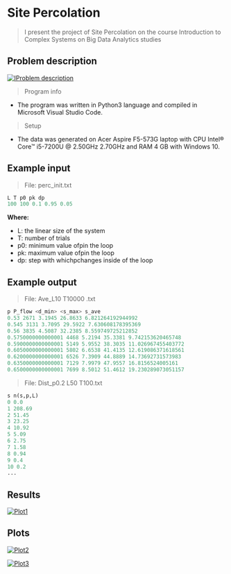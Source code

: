 # Site Percolation

> I present the project of Site Percolation on the course Introduction to Complex Systems on Big Data Analytics studies

## Problem description

[![IProblem description](https://raw.githubusercontent.com/matetuh/Site-Percolation/master/Description.JPG)]()

> Program info

- The program was written in Python3 language and compiled in Microsoft Visual Studio Code.

> Setup

- The data was generated on Acer Aspire F5-573G laptop with CPU Intel® Core™ i5-7200U @ 2.50GHz 2.70GHz and RAM 4 GB with Windows 10.

## Example input
> File: perc_init.txt
```python
L T p0 pk dp
100 100 0.1 0.95 0.05
```

**Where:**

- L: the linear size of the system
- T: number of trials
- p0: minimum value ofpin the loop
- pk: maximum value ofpin the loop
- dp: step with whichpchanges inside of the loop

## Example output
> File: Ave_L10 T10000 .txt
```python
p P_flow <d_min> <s_max> s_ave 
0.53 2671 3.1945 26.8633 6.821264192944992 
0.545 3131 3.7095 29.5922 7.630608178395369 
0.56 3835 4.5087 32.2385 8.559749725212852 
0.5750000000000001 4468 5.2194 35.3381 9.742153620465748 
0.5900000000000001 5149 5.9552 38.3035 11.026967455403772 
0.6050000000000001 5802 6.6538 41.4135 12.619086371618561 
0.6200000000000001 6526 7.3909 44.8889 14.73692731573983 
0.6350000000000001 7129 7.9979 47.9557 16.8156524005161 
0.6500000000000001 7699 8.5012 51.4612 19.230289073051157 
```

> File: Dist_p0.2 L50 T100.txt
```python
s n(s,p,L) 
0 0.0 
1 208.69 
2 51.45 
3 23.25 
4 10.92 
5 5.09 
6 2.75 
7 1.58 
8 0.94 
9 0.4 
10 0.2 
...
```

## Results

[![Plot1](https://raw.githubusercontent.com/matetuh/Site-Percolation/master/Results1.JPG)]()

## Plots

[![Plot2](https://raw.githubusercontent.com/matetuh/Site-Percolation/master/Results2.JPG)]()

[![Plot3](https://raw.githubusercontent.com/matetuh/Site-Percolation/master/Results3.JPG)]()



